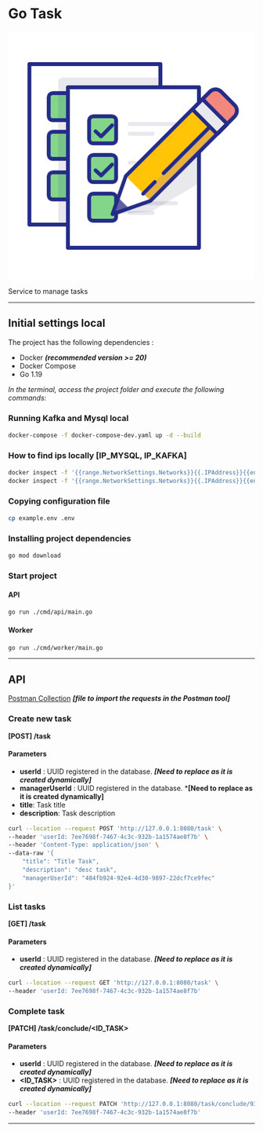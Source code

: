 # Go Task

![go-task logo](/docs/task-icon.png)

Service to manage tasks

-------

## Initial settings local
The project has the following dependencies :

* Docker ***(recommended version >= 20)***
* Docker Compose
* Go 1.19


*In the terminal, access the project folder and execute the following commands:*

### Running Kafka and Mysql local
```bash
docker-compose -f docker-compose-dev.yaml up -d --build
```

### How to find ips locally [IP_MYSQL, IP_KAFKA]
```bash
docker inspect -f '{{range.NetworkSettings.Networks}}{{.IPAddress}}{{end}}' mysql.go-task
docker inspect -f '{{range.NetworkSettings.Networks}}{{.IPAddress}}{{end}}' kafka.go-task
```

### Copying configuration file
```bash
cp example.env .env
```

### Installing project dependencies
```bash
go mod download
```

### Start project
#### API
```bash
go run ./cmd/api/main.go
```
#### Worker
```bash
go run ./cmd/worker/main.go
```

---- 

## API

[Postman Collection](./docs/postman_collection.json) ***[file to import the requests in the Postman tool]***

### Create new task
**[POST] /task**
#### Parameters
* **userId** : UUID registered in the database. ***[Need to replace as it is created dynamically]***
* **managerUserId** : UUID registered in the database. ***[Need to replace as it is created dynamically]**
* **title**: Task title
* **description**: Task description
```bash
curl --location --request POST 'http://127.0.0.1:8080/task' \
--header 'userId: 7ee7698f-7467-4c3c-932b-1a1574ae8f7b' \
--header 'Content-Type: application/json' \
--data-raw '{
    "title": "Title Task",
    "description": "desc task",
    "managerUserId": "484fb924-92e4-4d30-9897-22dcf7ce9fec"
}'
```

### List tasks
**[GET] /task**
#### Parameters
* **userId** : UUID registered in the database. ***[Need to replace as it is created dynamically]***
```bash
curl --location --request GET 'http://127.0.0.1:8080/task' \
--header 'userId: 7ee7698f-7467-4c3c-932b-1a1574ae8f7b'
```

### Complete task
**[PATCH] /task/conclude/<ID_TASK>**
#### Parameters
* **userId** : UUID registered in the database. ***[Need to replace as it is created dynamically]***
* **<ID_TASK>** : UUID registered in the database. ***[Need to replace as it is created dynamically]***
```bash
curl --location --request PATCH 'http://127.0.0.1:8080/task/conclude/93278ef1-04b1-4133-aa23-57b6e1bf7d2a' \
--header 'userId: 7ee7698f-7467-4c3c-932b-1a1574ae8f7b'
```

----
